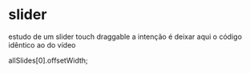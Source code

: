 # slider
 estudo de um slider touch draggable
 a intenção é deixar aqui o código idêntico ao do vídeo


allSlides[0].offsetWidth;
